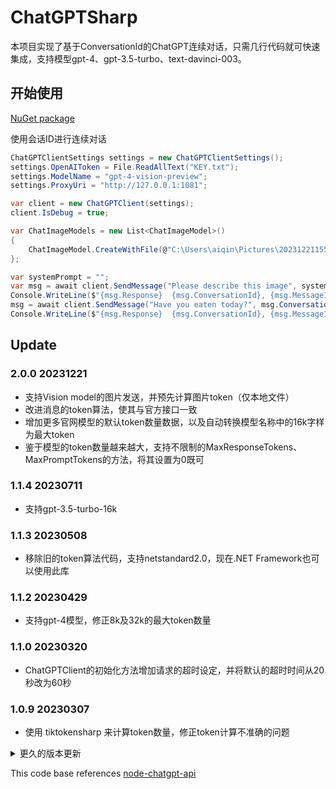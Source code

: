 # ChatGPTSharp

本项目实现了基于ConversationId的ChatGPT连续对话，只需几行代码就可快速集成，支持模型gpt-4、gpt-3.5-turbo、text-davinci-003。

## 开始使用

[NuGet package](https://www.nuget.org/packages/ChatGPTSharp/)

使用会话ID进行连续对话
```csharp
ChatGPTClientSettings settings = new ChatGPTClientSettings();
settings.OpenAIToken = File.ReadAllText("KEY.txt");
settings.ModelName = "gpt-4-vision-preview";
settings.ProxyUri = "http://127.0.0.1:1081";

var client = new ChatGPTClient(settings);
client.IsDebug = true;

var ChatImageModels = new List<ChatImageModel>()
{
    ChatImageModel.CreateWithFile(@"C:\Users\aiqin\Pictures\20231221155547.png", ImageDetailMode.Low)
};

var systemPrompt = "";
var msg = await client.SendMessage("Please describe this image", systemPrompt: systemPrompt, images: ChatImageModels);
Console.WriteLine($"{msg.Response}  {msg.ConversationId}, {msg.MessageId}");
msg = await client.SendMessage("Have you eaten today?", msg.ConversationId, msg.MessageId);
Console.WriteLine($"{msg.Response}  {msg.ConversationId}, {msg.MessageId}");
```


## Update

### 2.0.0 20231221
* 支持Vision model的图片发送，并预先计算图片token（仅本地文件）
* 改进消息的token算法，使其与官方接口一致
* 增加更多官网模型的默认token数量数据，以及自动转换模型名称中的16k字样为最大token
* 鉴于模型的token数量越来越大，支持不限制的MaxResponseTokens、MaxPromptTokens的方法，将其设置为0既可

### 1.1.4 20230711
* 支持gpt-3.5-turbo-16k

### 1.1.3 20230508
* 移除旧的token算法代码，支持netstandard2.0，现在.NET Framework也可以使用此库

### 1.1.2 20230429
* 支持gpt-4模型，修正8k及32k的最大token数量

### 1.1.0 20230320
* ChatGPTClient的初始化方法增加请求的超时设定，并将默认的超时时间从20秒改为60秒

### 1.0.9 20230307
* 使用 tiktokensharp 来计算token数量，修正token计算不准确的问题

<details> <summary>更久的版本更新</summary>
    
### 1.0.8 20230306
* token算法修复

### 1.0.6 20230303
* 暂时移除了token计算，在某些字符串组合时，可能会出现异常，后续测试完毕后再恢复。

### 1.0.5 20230303
* 增加SendMessage的参数sendSystemType和sendSystemMessage，用于指定在对话中插入system消息。

### 1.0.4 20230302
* 增加gpt3的本地token算法，算法来自js库gpt-3-encoder
    
</details>

This code base references [node-chatgpt-api](https://github.com/waylaidwanderer/node-chatgpt-api)
